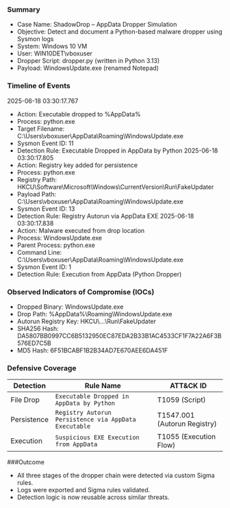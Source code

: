 ### Summary

 - Case Name: ShadowDrop – AppData Dropper Simulation
 - Objective: Detect and document a Python-based malware dropper using Sysmon logs
- System: Windows 10 VM
- User: WIN10DET\\vboxuser
- Dropper Script: dropper.py (written in Python 3.13)
- Payload: WindowsUpdate.exe (renamed Notepad)

### Timeline of Events
2025-06-18 03:30:17.767
 - Action: Executable dropped to %AppData%
 - Process: python.exe
 - Target Filename: C:\\Users\\vboxuser\\AppData\\Roaming\\WindowsUpdate.exe
 - Sysmon Event ID: 11
 - Detection Rule: Executable Dropped in AppData by Python
2025-06-18 03:30:17.805
 - Action: Registry key added for persistence
 - Process: python.exe
 - Registry Path: HKCU\\Software\\Microsoft\\Windows\\CurrentVersion\\Run\\FakeUpdater
 - Payload Path: C:\\Users\\vboxuser\\AppData\\Roaming\\WindowsUpdate.exe
 - Sysmon Event ID: 13
 - Detection Rule: Registry Autorun via AppData EXE
2025-06-18 03:30:17.838
 - Action: Malware executed from drop location
 - Process: WindowsUpdate.exe
 - Parent Process: python.exe
 - Command Line: C:\\Users\\vboxuser\\AppData\\Roaming\\WindowsUpdate.exe
 - Sysmon Event ID: 1
 - Detection Rule: Execution from AppData (Python Dropper)

### Observed Indicators of Compromise (IOCs)
 - Dropped Binary: WindowsUpdate.exe
 - Drop Path: %AppData%\\Roaming\\WindowsUpdate.exe
 - Autorun Registry Key: HKCU\\...\\Run\\FakeUpdater
 - SHA256 Hash: DA5807BB0997CC6B5132950EC87EDA2B33B1AC4533CF1F7A22A6F3B576ED7C5B
 - MD5 Hash: 6F51BCABF1B2B34AD7E670AEE6DA451F

### Defensive Coverage
|  Detection  |  Rule Name  |  ATT&CK ID  |
|-------------|-------------|-------------|
|File Drop  |  `Executable Dropped in AppData by Python`  |  T1059 (Script)  |
|Persistence  |  `Registry Autorun Persistence via AppData Executable`  |  T1547.001 (Autorun Registry)  |
|Execution  |  `Suspicious EXE Execution from AppData` |  T1055 (Execution Flow)  |

###Outcome
 - All three stages of the dropper chain were detected via custom Sigma rules.
 - Logs were exported and Sigma rules validated.
 - Detection logic is now reusable across similar threats.